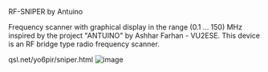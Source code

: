 RF-SNIPER by Antuino

Frequency scanner with graphical display in the range (0.1 ... 150) MHz inspired by the project "ANTUINO" by Ashhar Farhan - VU2ESE. This device is an RF bridge type radio frequency scanner.

qsl.net/yo6pir/sniper.html
![image](https://github.com/user-attachments/assets/d7e8e65a-c6d5-4c29-920f-9ebf5cbcd675)
